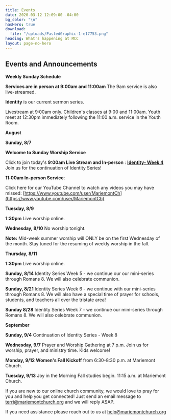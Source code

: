 ```yaml
---
title: Events
date: 2020-03-12 12:09:00 -04:00
bg_color: "\n"
hasHero: true
download:
  file: "/uploads/PastedGraphic-1-e17753.png"
heading: What's happening at MCC
layout: page-no-hero
---
```


## Events and Announcements

**Weekly Sunday Schedule**

**Services are in person at 9:00am and 11:00am** The 9am service is also live-streamed.

**Identity** is our current sermon series.

Livestream at 9:00am only. Children's classes at 9:00 and 11:00am. Youth meet at 12:30pm immediately following the 11:00 a.m. service in the Youth Room.

**August**

**Sunday, 8/7** 

**Welcome to Sunday Worship Service** 

Click to join today's **9:00am Live Stream and In-person** : [**Identity- Week 4**](https://youtu.be/emwnjqFoOCo) Join us for the continuation of Identity Series! 

**11:00am In-person Service**: 

Click here for our YouTube Channel to watch any videos you may have missed:
[https://www.youtube.com/user/MariemontCh](https://www.youtube.com/user/MariemontCh)

**Tuesday, 8/9**

**1:30pm** Live worship online.

**Wednesday, 8/10** No worship tonight.

**Note:** Mid-week summer worship will ONLY be on the first Wednesday of the month. Stay tuned for the resuming of weekly worship in the fall.

**Thursday, 8/11** 

**1:30pm** Live worship online.

**Sunday, 8/14**  Identity Series Week 5 - we continue our our mini-series through Romans 8. We will also celebrate communion.

**Sunday, 8/21** Identity Series Week 6 - we continue with our mini-series through Romans 8. We will also have a special time of prayer for schools, students, and teachers all over the tristate area!

**Sunday 8/28** Identity Series Week 7 - we continue our mini-series through Romans 8. We will also celebrate communion.

**September**

**Sunday, 9/4** Continuation of Identity Series - Week 8

**Wednesday, 9/7** Prayer and Worship Gathering at 7 p.m.
Join us for worship, prayer, and ministry time. Kids welcome!

**Monday, 9/12** **Women's Fall Kickoff** from 6:30-8:30 p.m. at Mariemont Church. 

**Tuesday, 9/13** Joy in the Morning Fall studies begin. 11:15 a.m. at Mariemont Church.

If you are new to our online church community, we would love to pray for you and help you get connected! Just send an email message to [terri@mariemontchurch.org](http://terri@mariemontchurch.org) and we will reply ASAP.

If you need assistance please reach out to us at [help@mariemontchurch.org](http://help@mariemontchurch.org)


